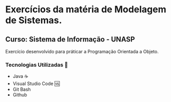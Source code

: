 # Exercícios da matéria de Modelagem de Sistemas.
## Curso:  Sistema de Informação -  UNASP

Exercício desenvolvido para práticar a Programação Orientada a Objeto.

### Tecnologias Utilizadas 🚀
- Java ☕
- Visual Studio Code 🆚
- Git Bash
- Github

